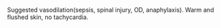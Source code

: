 Suggested vasodilation(sepsis, spinal injury, OD, anaphylaxis). Warm and flushed skin, no tachycardia.